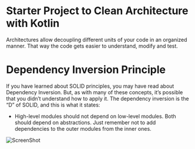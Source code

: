 # Starter Project to Clean Architecture with Kotlin
Architectures allow decoupling different units of your code in an organized manner. That way the code gets easier to understand, modify and test.

# Dependency Inversion Principle
If you have learned about SOLID principles, you may have read about Dependency Inversion. But, as with many of these concepts, it’s possible that you didn’t understand how to apply it. The dependency inversion is the “D” of SOLID, and this is what it states:

- High-level modules should not depend on low-level modules. Both should depend on abstractions.
Just remember not to add dependencies to the outer modules from the inner ones.

![ScreenShot](https://github.com/aleesha711/Get-Locations/blob/master/screen.png)
